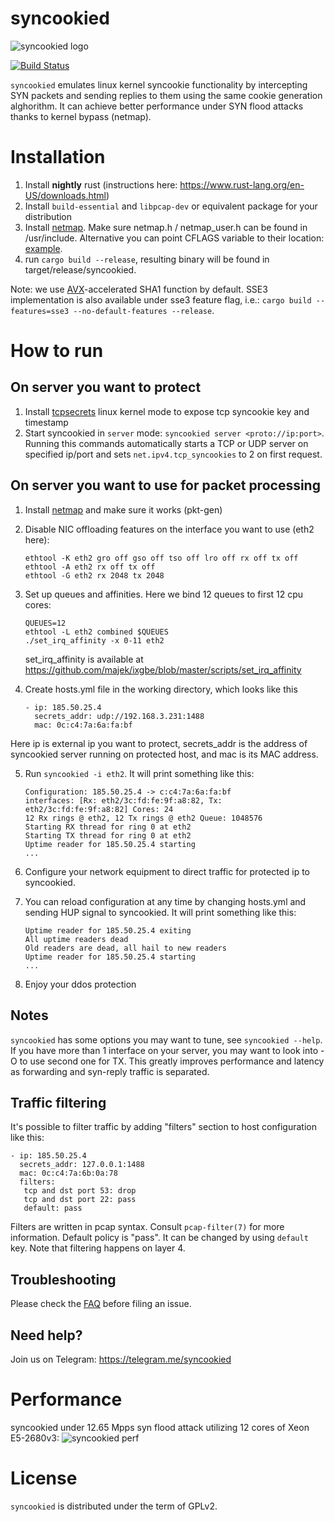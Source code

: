 syncookied
==========

![syncookied logo](https://beget.com/images/syncookied/ddos_beget.png)

[![Build Status](https://travis-ci.org/LTD-Beget/syncookied.svg?branch=master)](https://travis-ci.org/LTD-Beget/syncookied)

`syncookied` emulates linux kernel syncookie functionality by intercepting SYN packets
and sending replies to them using the same cookie generation alghorithm. It can achieve
better performance under SYN flood attacks thanks to kernel bypass (netmap).

Installation
============

1. Install **nightly** rust (instructions here: https://www.rust-lang.org/en-US/downloads.html)
2. Install `build-essential` and `libpcap-dev` or equivalent package for your distribution
3. Install [netmap](https://github.com/luigirizzo/netmap). Make sure netmap.h / netmap_user.h can be found in /usr/include. Alternative you can point CFLAGS variable to their location: [example](https://github.com/LTD-Beget/syncookied/blob/master/.travis.yml).
4. run `cargo build --release`, resulting binary will be found in target/release/syncookied. 

Note: we use [AVX](https://en.wikipedia.org/wiki/Advanced_Vector_Extensions)-accelerated SHA1 function by default. SSE3 implementation is also available under sse3 feature flag, i.e.:  `cargo build --features=sse3 --no-default-features --release`.

How to run
==========

On server you want to protect
------------------------------
1. Install [tcpsecrets](https://github.com/LTD-Beget/tcpsecrets) linux kernel mode to expose tcp syncookie key and timestamp
2. Start syncookied in `server` mode: `syncookied server <proto://ip:port>`. Running this 
commands automatically starts a TCP or UDP server on specified ip/port and sets `net.ipv4.tcp_syncookies` to 2 on first request.

On server you want to use for packet processing
-----------------------------------------------
1. Install [netmap](https://github.com/luigirizzo/netmap) and make sure it works (pkt-gen)

2. Disable NIC offloading features on the interface you want to use (eth2 here):

   ```
   ethtool -K eth2 gro off gso off tso off lro off rx off tx off 
   ethtool -A eth2 rx off tx off
   ethtool -G eth2 rx 2048 tx 2048
   ```

3. Set up queues and affinities. Here we bind 12 queues to first 12 cpu cores:

   ```
   QUEUES=12
   ethtool -L eth2 combined $QUEUES
   ./set_irq_affinity -x 0-11 eth2
   ```

    set_irq_affinity is available at https://github.com/majek/ixgbe/blob/master/scripts/set_irq_affinity

4. Create hosts.yml file in the working directory, which looks like this
   ```
   - ip: 185.50.25.4
     secrets_addr: udp://192.168.3.231:1488
     mac: 0c:c4:7a:6a:fa:bf
   ```
Here ip is external ip you want to protect, secrets_addr is the address of syncookied server running on protected host, and mac is its MAC address.

5. Run `syncookied -i eth2`. It will print something like this:
   ```
   Configuration: 185.50.25.4 -> c:c4:7a:6a:fa:bf
   interfaces: [Rx: eth2/3c:fd:fe:9f:a8:82, Tx: eth2/3c:fd:fe:9f:a8:82] Cores: 24
   12 Rx rings @ eth2, 12 Tx rings @ eth2 Queue: 1048576
   Starting RX thread for ring 0 at eth2
   Starting TX thread for ring 0 at eth2
   Uptime reader for 185.50.25.4 starting
   ...
   ```
6. Configure your network equipment to direct traffic for protected ip to syncookied.

7. You can reload configuration at any time by changing hosts.yml and sending HUP signal to syncookied. 
It will print something like this:

   ```
   Uptime reader for 185.50.25.4 exiting
   All uptime readers dead
   Old readers are dead, all hail to new readers
   Uptime reader for 185.50.25.4 starting
   ...
   ```

8. Enjoy your ddos protection

Notes
-----
`syncookied` has some options you may want to tune, see `syncookied --help`.
If you have more than 1 interface on your server, you may want to look into -O to use second one for TX. 
This greatly improves performance and latency as forwarding and syn-reply traffic is separated.

Traffic filtering
-----------------
It's possible to filter traffic by adding "filters" section to host configuration like this:
```
- ip: 185.50.25.4
  secrets_addr: 127.0.0.1:1488
  mac: 0c:c4:7a:6b:0a:78
  filters:
   tcp and dst port 53: drop
   tcp and dst port 22: pass
   default: pass
```
Filters are written in pcap syntax. Consult `pcap-filter(7)` for more information. 
Default policy is "pass". It can be changed by using `default` key.
Note that filtering happens on layer 4.

Troubleshooting
---------------
Please check the [FAQ](https://github.com/LTD-Beget/syncookied/wiki) before filing an issue.

Need help?
----------
Join us on Telegram: https://telegram.me/syncookied

Performance
===========
syncookied under 12.65 Mpps syn flood attack utilizing 12 cores of Xeon E5-2680v3:
![syncookied perf](http://i.imgur.com/Y5HhQmh.png)

License
=======
`syncookied` is distributed under the term of GPLv2.
